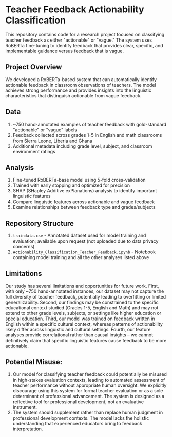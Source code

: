 # **Teacher Feedback Actionability Classification**

This repository contains code for a research project focused on classifying teacher feedback as either "actionable" or "vague." The system uses RoBERTa fine-tuning to identify feedback that provides clear, specific, and implementable guidance versus feedback that is vague.

## **Project Overview**
We developed a RoBERTa-based system that can automatically identify actionable feedback in classroom observations of teachers. The model achieves strong performance and provides insights into the linguistic characteristics that distinguish actionable from vague feedback.

## **Data**

1. ~750 hand-annotated examples of teacher feedback with gold-standard "actionable" or "vague" labels
2. Feedback collected across grades 1-5 in English and math classrooms from Sierra Leone, Liberia and Ghana
3. Additional metadata including grade level, subject, and classroom environment ratings

## **Analysis**

1. Fine-tuned RoBERTa-base model using 5-fold cross-validation
2. Trained with early stopping and optimized for precision
3. SHAP (SHapley Additive exPlanations) analysis to identify important linguistic features
4. Compare linguistic features across actionable and vague feedback
5. Examine relationships between feedback type and grades/subjects

## **Repository Structure**

1. `traindata.csv` - Annotated dataset used for model training and evaluation; available upon request (not uploaded due to data privacy concerns)
2. `Actionability_Classification_Teacher_Feedback.ipynb` - Notebook containing model training and all the other analyses listed above

## **Limitations**
Our study has several limitations and opportunities for future work. First, with only ~750 hand-annotated instances, our dataset may not capture the full diversity of teacher feedback, potentially leading to overfitting or limited generalizability. Second, our findings may be constrained to the specific educational context studied (Grades 1-5, English and Math) and may not extend to other grade levels, subjects, or settings like higher education or special education. Third, our model was trained on feedback written in English within a specific cultural context, whereas patterns of actionability likely differ across linguistic and cultural settings. Fourth, our feature analyses provide correlational rather than causal insights – we cannot definitively claim that specific linguistic features cause feedback to be more actionable.

## **Potential Misuse:** 
1. Our model for classifying teacher feedback could potentially be misused in high-stakes evaluation contexts, leading to automated assessment of teacher performance without appropriate human oversight. We explicitly discourage using this system for formal teacher evaluation or as a sole determinant of professional advancement. The system is designed as a reflective tool for professional development, not an evaluative instrument.
2. The system should supplement rather than replace human judgment in professional development contexts. The model lacks the holistic understanding that experienced educators bring to feedback interpretation. 
